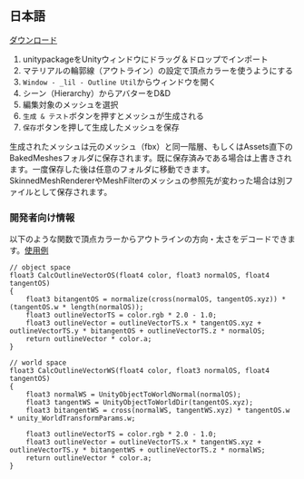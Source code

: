 ## 日本語
 
[ダウンロード](https://github.com/lilxyzw/lilOutlineUtil/releases)
1. unitypackageをUnityウィンドウにドラッグ＆ドロップでインポート
2. マテリアルの輪郭線（アウトライン）の設定で頂点カラーを使うようにする
3. `Window - _lil - Outline Util`からウィンドウを開く
4. シーン（Hierarchy）からアバターをD&D
5. 編集対象のメッシュを選択
6. `生成 & テスト`ボタンを押すとメッシュが生成される
7. `保存`ボタンを押して生成したメッシュを保存

生成されたメッシュは元のメッシュ（fbx）と同一階層、もしくはAssets直下のBakedMeshesフォルダに保存されます。既に保存済みである場合は上書きされます。一度保存した後は任意のフォルダに移動できます。SkinnedMeshRendererやMeshFilterのメッシュの参照先が変わった場合は別ファイルとして保存されます。

### 開発者向け情報
以下のような関数で頂点カラーからアウトラインの方向・太さをデコードできます。[使用例](https://github.com/lilxyzw/lilOutlineUtil/blob/master/Assets/Shaders/DecodeOutline.shader)

```HLSL
// object space
float3 CalcOutlineVectorOS(float4 color, float3 normalOS, float4 tangentOS)
{
    float3 bitangentOS = normalize(cross(normalOS, tangentOS.xyz)) * (tangentOS.w * length(normalOS));
    float3 outlineVectorTS = color.rgb * 2.0 - 1.0;
    float3 outlineVector = outlineVectorTS.x * tangentOS.xyz + outlineVectorTS.y * bitangentOS + outlineVectorTS.z * normalOS;
    return outlineVector * color.a;
}

// world space
float3 CalcOutlineVectorWS(float4 color, float3 normalOS, float4 tangentOS)
{
    float3 normalWS = UnityObjectToWorldNormal(normalOS);
    float3 tangentWS = UnityObjectToWorldDir(tangentOS.xyz);
    float3 bitangentWS = cross(normalWS, tangentWS.xyz) * tangentOS.w * unity_WorldTransformParams.w;

    float3 outlineVectorTS = color.rgb * 2.0 - 1.0;
    float3 outlineVector = outlineVectorTS.x * tangentWS.xyz + outlineVectorTS.y * bitangentWS + outlineVectorTS.z * normalWS;
    return outlineVector * color.a;
}
```